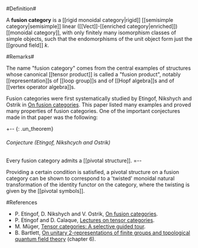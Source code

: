 

#Definition#

A **fusion category** is a [[rigid monoidal category|rigid]]  [[semisimple category|semisimple]] linear ([[Vect]]-[[enriched category|enriched]]) [[monoidal category]], with only finitely many isomorphism classes of simple objects, such that the endomorphisms of the unit object form just the [[ground field]] $k$.

#Remarks#

The name "fusion category" comes from the central examples of structures whose canonical [[tensor product]] is called a "fusion product", notably [[representation]]s of [[loop group]]s and of [[Hopf algebra]]s and of [[vertex operator algebra]]s. 

Fusion categories were first systematically studied by Etingof, Nikshych and Ostrik in [On fusion categories](http://arxiv.org/abs/math/0203060). This paper listed many examples and proved many properties of fusion categories. One of the important conjectures made in that paper was the following:

+-- {: .un_theorem}
###### Conjecture (Etingof, Nikshcych and Ostrik)

Every fusion category admits a [[pivotal structure]].
=--

Providing a certain condition is satisfied, a pivotal structure on a fusion category can be shown to correspond to a 'twisted' monoidal natural transformation of the identity functor on the category, where the twisting is given by the [[pivotal symbols]].

#References

* P. Etingof, D. Nikshych and V. Ostrik, [On fusion categories](http://arxiv.org/abs/math/0203060).
* P. Etingof and D. Calaque, [Lectures on tensor categories](http://arxiv.org/abs/math/0401246).
* M. M&uuml;ger, [Tensor categories: A selective guided tour](http://arxiv.org/abs/0804.3587).
* B. Bartlett, [On unitary 2-representations of finite groups and topological quantum field theory](http://arxiv.org/abs/0901.3975) (chapter 6).